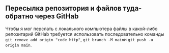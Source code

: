 ## Пересылка репозитория и файлов туда-обратно через GitHab
Чтобы я мог перслать с локального компьютера файлы в какой-либо репозитарий GitHab требуется использовать последовательно команды `git remove add origin "code http"`,  `git branch -M main`и  `git push -u origin main`.
